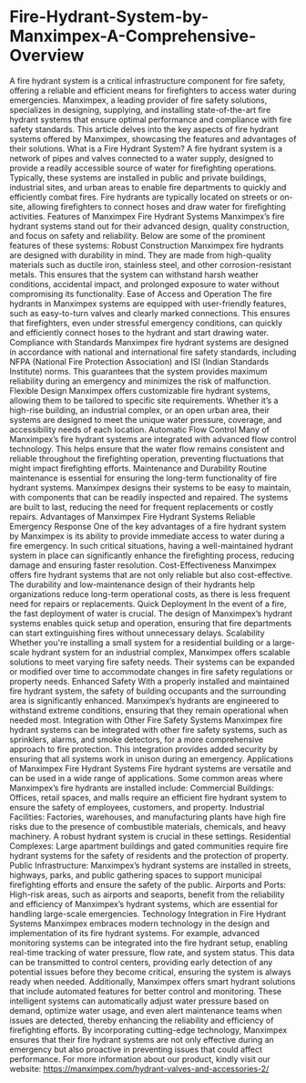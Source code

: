 # Fire-Hydrant-System-by-Manximpex-A-Comprehensive-Overview
A fire hydrant system is a critical infrastructure component for fire safety, offering a reliable and efficient means for firefighters to access water during emergencies. Manximpex, a leading provider of fire safety solutions, specializes in designing, supplying, and installing state-of-the-art fire hydrant systems that ensure optimal performance and compliance with fire safety standards. This article delves into the key aspects of fire hydrant systems offered by Manximpex, showcasing the features and advantages of their solutions.
What is a Fire Hydrant System?
A fire hydrant system is a network of pipes and valves connected to a water supply, designed to provide a readily accessible source of water for firefighting operations. Typically, these systems are installed in public and private buildings, industrial sites, and urban areas to enable fire departments to quickly and efficiently combat fires. Fire hydrants are typically located on streets or on-site, allowing firefighters to connect hoses and draw water for firefighting activities.
Features of Manximpex Fire Hydrant Systems
Manximpex’s fire hydrant systems stand out for their advanced design, quality construction, and focus on safety and reliability. Below are some of the prominent features of these systems:
Robust Construction Manximpex fire hydrants are designed with durability in mind. They are made from high-quality materials such as ductile iron, stainless steel, and other corrosion-resistant metals. This ensures that the system can withstand harsh weather conditions, accidental impact, and prolonged exposure to water without compromising its functionality.
Ease of Access and Operation The fire hydrants in Manximpex systems are equipped with user-friendly features, such as easy-to-turn valves and clearly marked connections. This ensures that firefighters, even under stressful emergency conditions, can quickly and efficiently connect hoses to the hydrant and start drawing water.
Compliance with Standards Manximpex fire hydrant systems are designed in accordance with national and international fire safety standards, including NFPA (National Fire Protection Association) and ISI (Indian Standards Institute) norms. This guarantees that the system provides maximum reliability during an emergency and minimizes the risk of malfunction.
Flexible Design Manximpex offers customizable fire hydrant systems, allowing them to be tailored to specific site requirements. Whether it’s a high-rise building, an industrial complex, or an open urban area, their systems are designed to meet the unique water pressure, coverage, and accessibility needs of each location.
Automatic Flow Control Many of Manximpex’s fire hydrant systems are integrated with advanced flow control technology. This helps ensure that the water flow remains consistent and reliable throughout the firefighting operation, preventing fluctuations that might impact firefighting efforts.
Maintenance and Durability Routine maintenance is essential for ensuring the long-term functionality of fire hydrant systems. Manximpex designs their systems to be easy to maintain, with components that can be readily inspected and repaired. The systems are built to last, reducing the need for frequent replacements or costly repairs.
Advantages of Manximpex Fire Hydrant Systems
Reliable Emergency Response One of the key advantages of a fire hydrant system by Manximpex is its ability to provide immediate access to water during a fire emergency. In such critical situations, having a well-maintained hydrant system in place can significantly enhance the firefighting process, reducing damage and ensuring faster resolution.
Cost-Effectiveness Manximpex offers fire hydrant systems that are not only reliable but also cost-effective. The durability and low-maintenance design of their hydrants help organizations reduce long-term operational costs, as there is less frequent need for repairs or replacements.
Quick Deployment In the event of a fire, the fast deployment of water is crucial. The design of Manximpex’s hydrant systems enables quick setup and operation, ensuring that fire departments can start extinguishing fires without unnecessary delays.
Scalability Whether you're installing a small system for a residential building or a large-scale hydrant system for an industrial complex, Manximpex offers scalable solutions to meet varying fire safety needs. Their systems can be expanded or modified over time to accommodate changes in fire safety regulations or property needs.
Enhanced Safety With a properly installed and maintained fire hydrant system, the safety of building occupants and the surrounding area is significantly enhanced. Manximpex’s hydrants are engineered to withstand extreme conditions, ensuring that they remain operational when needed most.
Integration with Other Fire Safety Systems Manximpex fire hydrant systems can be integrated with other fire safety systems, such as sprinklers, alarms, and smoke detectors, for a more comprehensive approach to fire protection. This integration provides added security by ensuring that all systems work in unison during an emergency.
Applications of Manximpex Fire Hydrant Systems
Fire hydrant systems are versatile and can be used in a wide range of applications. Some common areas where Manximpex’s fire hydrants are installed include:
Commercial Buildings: Offices, retail spaces, and malls require an efficient fire hydrant system to ensure the safety of employees, customers, and property.
Industrial Facilities: Factories, warehouses, and manufacturing plants have high fire risks due to the presence of combustible materials, chemicals, and heavy machinery. A robust hydrant system is crucial in these settings.
Residential Complexes: Large apartment buildings and gated communities require fire hydrant systems for the safety of residents and the protection of property.
Public Infrastructure: Manximpex’s hydrant systems are installed in streets, highways, parks, and public gathering spaces to support municipal firefighting efforts and ensure the safety of the public.
Airports and Ports: High-risk areas, such as airports and seaports, benefit from the reliability and efficiency of Manximpex’s hydrant systems, which are essential for handling large-scale emergencies.
Technology Integration in Fire Hydrant Systems
Manximpex embraces modern technology in the design and implementation of its fire hydrant systems. For example, advanced monitoring systems can be integrated into the fire hydrant setup, enabling real-time tracking of water pressure, flow rate, and system status. This data can be transmitted to control centers, providing early detection of any potential issues before they become critical, ensuring the system is always ready when needed.
Additionally, Manximpex offers smart hydrant solutions that include automated features for better control and monitoring. These intelligent systems can automatically adjust water pressure based on demand, optimize water usage, and even alert maintenance teams when issues are detected, thereby enhancing the reliability and efficiency of firefighting efforts.
By incorporating cutting-edge technology, Manximpex ensures that their fire hydrant systems are not only effective during an emergency but also proactive in preventing issues that could affect performance. 
For more information about our product, kindly visit our website: https://manximpex.com/hydrant-valves-and-accessories-2/ 

